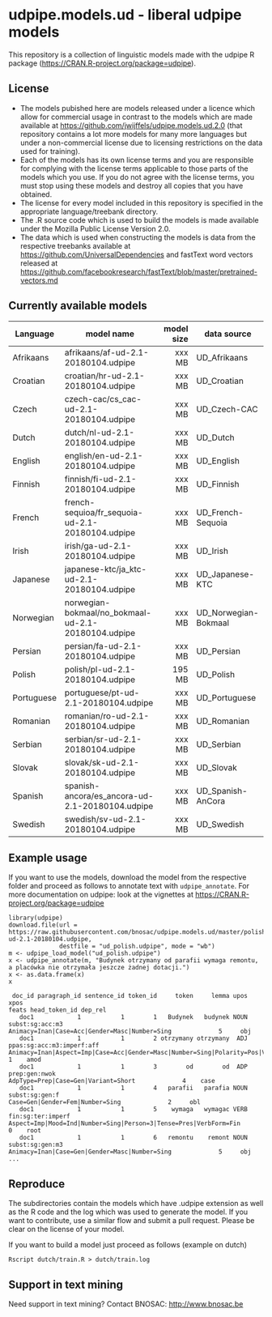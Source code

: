 # udpipe.models.ud - liberal udpipe models

This repository is a collection of linguistic models made with the udpipe R package (https://CRAN.R-project.org/package=udpipe). 

## License

- The models pubished here are models released under a licence which allow for commercial usage in contrast to the models which are made available at https://github.com/jwijffels/udpipe.models.ud.2.0 (that repository contains a lot more models for many more languages but under a non-commercial license due to licensing restrictions on the data used for training).
- Each of the models has its own license terms and you are responsible for complying with the license terms applicable to those parts of the models which you use. If you do not agree with the license terms, you must stop using these models and destroy all copies that you have obtained.
- The license for every model included in this repository is specified in the appropriate language/treebank directory. 
- The .R source code which is used to build the models is made available under the Mozilla Public License Version 2.0.
- The data which is used when constructing the models is data from the respective treebanks available at https://github.com/UniversalDependencies and fastText word vectors released at https://github.com/facebookresearch/fastText/blob/master/pretrained-vectors.md

## Currently available models

| Language        | model name                                          | model size  | data source          |
| ----------------|-----------------------------------------------------| -----------:| ---------------------|
| Afrikaans       | afrikaans/af-ud-2.1-20180104.udpipe                 | xxx MB      | UD_Afrikaans         |
| Croatian        | croatian/hr-ud-2.1-20180104.udpipe                  | xxx MB      | UD_Croatian          |
| Czech           | czech-cac/cs_cac-ud-2.1-20180104.udpipe             | xxx MB      | UD_Czech-CAC         |
| Dutch           | dutch/nl-ud-2.1-20180104.udpipe                     | xxx MB      | UD_Dutch             |
| English         | english/en-ud-2.1-20180104.udpipe                   | xxx MB      | UD_English           |
| Finnish         | finnish/fi-ud-2.1-20180104.udpipe                   | xxx MB      | UD_Finnish           |
| French          | french-sequioa/fr_sequoia-ud-2.1-20180104.udpipe    | xxx MB      | UD_French-Sequoia    |
| Irish           | irish/ga-ud-2.1-20180104.udpipe                     | xxx MB      | UD_Irish             |
| Japanese        | japanese-ktc/ja_ktc-ud-2.1-20180104.udpipe          | xxx MB      | UD_Japanese-KTC      |
| Norwegian       | norwegian-bokmaal/no_bokmaal-ud-2.1-20180104.udpipe | xxx MB      | UD_Norwegian-Bokmaal |
| Persian         | persian/fa-ud-2.1-20180104.udpipe                   | xxx MB      | UD_Persian           |
| Polish          | polish/pl-ud-2.1-20180104.udpipe                    | 195 MB      | UD_Polish            |
| Portuguese      | portuguese/pt-ud-2.1-20180104.udpipe                | xxx MB      | UD_Portuguese        |
| Romanian        | romanian/ro-ud-2.1-20180104.udpipe                  | xxx MB      | UD_Romanian          |
| Serbian         | serbian/sr-ud-2.1-20180104.udpipe                   | xxx MB      | UD_Serbian           |
| Slovak          | slovak/sk-ud-2.1-20180104.udpipe                    | xxx MB      | UD_Slovak            |
| Spanish         | spanish-ancora/es_ancora-ud-2.1-20180104.udpipe     | xxx MB      | UD_Spanish-AnCora    |
| Swedish         | swedish/sv-ud-2.1-20180104.udpipe                   | xxx MB      | UD_Swedish           |


## Example usage

If you want to use the models, download the model from the respective folder and proceed as follows to annotate text with `udpipe_annotate`.
For more documentation on udpipe: look at the vignettes at https://CRAN.R-project.org/package=udpipe

```
library(udpipe)
download.file(url = https://raw.githubusercontent.com/bnosac/udpipe.models.ud/master/polish/pl-ud-2.1-20180104.udpipe, 
              destfile = "ud_polish.udpipe", mode = "wb")
m <- udpipe_load_model("ud_polish.udpipe")
x <- udpipe_annotate(m, "Budynek otrzymany od parafii wymaga remontu, a placówka nie otrzymała jeszcze żadnej dotacji.")
x <- as.data.frame(x)
x

 doc_id paragraph_id sentence_id token_id     token     lemma upos                      xpos                                                                                          feats head_token_id dep_rel
   doc1            1           1        1   Budynek   budynek NOUN           subst:sg:acc:m3                                                  Animacy=Inan|Case=Acc|Gender=Masc|Number=Sing             5     obj
   doc1            1           1        2 otrzymany otrzymany  ADJ ppas:sg:acc:m3:imperf:aff Animacy=Inan|Aspect=Imp|Case=Acc|Gender=Masc|Number=Sing|Polarity=Pos|VerbForm=Part|Voice=Pass             1    amod
   doc1            1           1        3        od        od  ADP             prep:gen:nwok                                                            AdpType=Prep|Case=Gen|Variant=Short             4    case
   doc1            1           1        4   parafii   parafia NOUN            subst:sg:gen:f                                                                Case=Gen|Gender=Fem|Number=Sing             2     obl
   doc1            1           1        5    wymaga   wymagac VERB         fin:sg:ter:imperf                               Aspect=Imp|Mood=Ind|Number=Sing|Person=3|Tense=Pres|VerbForm=Fin             0    root
   doc1            1           1        6   remontu    remont NOUN           subst:sg:gen:m3                                                  Animacy=Inan|Case=Gen|Gender=Masc|Number=Sing             5     obj
...
```

## Reproduce

The subdirectories contain the models which have .udpipe extension as well as the R code and the log which was used to generate the model.
If you want to contribute, use a similar flow and submit a pull request. Please be clear on the license of your model.

If you want to build a model just proceed as follows (example on dutch)

```
Rscript dutch/train.R > dutch/train.log
```

## Support in text mining

Need support in text mining?
Contact BNOSAC: http://www.bnosac.be

